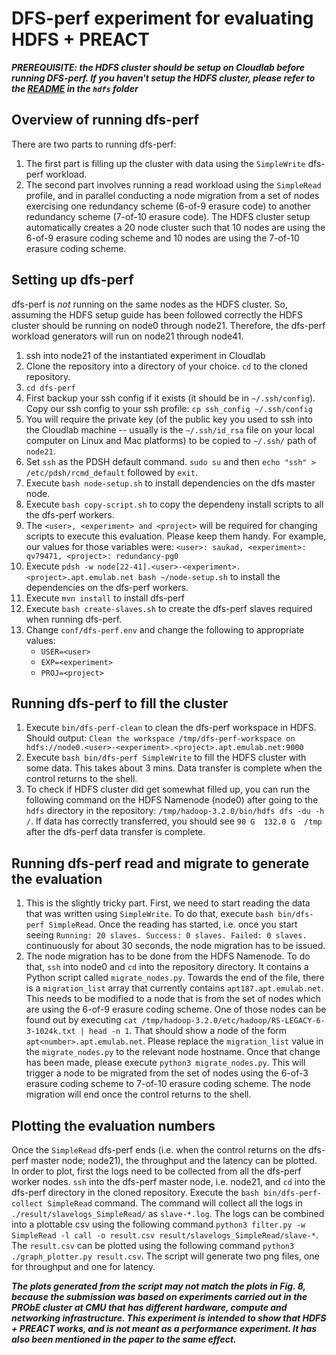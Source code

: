 # DFS-perf experiment for evaluating HDFS + PREACT
_**PREREQUISITE: the HDFS cluster should be setup on Cloudlab before running DFS-perf. If you haven't setup the HDFS cluster, please refer to the [README](../hdfs/README.md) in the `hdfs` folder**_


## Overview of running dfs-perf
There are two parts to running dfs-perf:
1. The first part is filling up the cluster with data using the `SimpleWrite` dfs-perf workload.
2. The second part involves running a read workload using the `SimpleRead` profile, and in parallel conducting a node migration from a set of nodes exercising one redundancy scheme (6-of-9 erasure code) to another redundancy scheme (7-of-10 erasure code). The HDFS cluster setup automatically creates a 20 node cluster such that 10 nodes are using the 6-of-9 erasure coding scheme and 10 nodes are using the 7-of-10 erasure coding scheme.


## Setting up dfs-perf
dfs-perf is *not* running on the same nodes as the HDFS cluster. So, assuming the HDFS setup guide has been followed correctly the HDFS cluster should be running on node0 through node21. Therefore, the dfs-perf workload generators will run on node21 through node41.
1. ssh into node21 of the instantiated experiment in Cloudlab
2. Clone the repository into a directory of your choice. `cd` to the cloned repository.
3. `cd dfs-perf`
4. First backup your ssh config if it exists (it should be in `~/.ssh/config`). Copy our ssh config to your ssh profile: `cp ssh_config ~/.ssh/config`
5. You will require the private key (of the public key you used to ssh into the Cloudlab machine -- usually is the `~/.ssh/id_rsa` file on your local computer on Linux and Mac platforms) to be copied to `~/.ssh/` path of `node21`.
6. Set `ssh` as the PDSH default command. `sudo su` and then `echo "ssh" > /etc/pdsh/rcmd_default` followed by `exit`.
7. Execute `bash node-setup.sh` to install dependencies on the dfs master node.
8. Execute `bash copy-script.sh` to copy the dependeny install scripts to all the dfs-perf workers.
9. The `<user>, <experiment> and <project>` will be required for changing scripts to execute this evaluation. Please keep them handy. For example, our values for those variables were: `<user>: saukad, <experiment>: qv79471, <project>: redundancy-pg0`
10. Execute `pdsh -w node[22-41].<user>-<experiment>.<project>.apt.emulab.net bash ~/node-setup.sh` to install the dependencies on the dfs-perf workers.
11. Execute `mvn install` to install dfs-perf
12. Execute `bash create-slaves.sh` to create the dfs-perf slaves required when running dfs-perf.
13. Change `conf/dfs-perf.env` and change the following to appropriate values:
    - `USER=<user>`
    - `EXP=<experiment>`
    - `PROJ=<project>`
    
    
## Running dfs-perf to fill the cluster
1. Execute `bin/dfs-perf-clean` to clean the dfs-perf workspace in HDFS. Should output: `Clean the workspace /tmp/dfs-perf-workspace on hdfs://node0.<user>-<experiment>.<project>.apt.emulab.net:9000`
2. Execute `bash bin/dfs-perf SimpleWrite` to fill the HDFS cluster with some data. This takes about 3 mins. Data transfer is complete when the control returns to the shell.
3. To check if HDFS cluster did get somewhat filled up, you can run the following command on the HDFS Namenode (node0) after going to the `hdfs` directory in the repository: `/tmp/hadoop-3.2.0/bin/hdfs dfs -du -h /`. If data has correctly transferred, you should see `90 G  132.0 G  /tmp` after the dfs-perf data transfer is complete.


## Running dfs-perf read and migrate to generate the evaluation
1. This is the slightly tricky part. First, we need to start reading the data that was written using `SimpleWrite`. To do that, execute `bash bin/dfs-perf SimpleRead`. Once the reading has started, i.e. once you start seeing `Running: 20 slaves. Success: 0 slaves. Failed: 0 slaves.` continuously for about 30 seconds, the node migration has to be issued.
2. The node migration has to be done from the HDFS Namenode. To do that, `ssh` into node0 and `cd` into the repository directory. It contains a Python script called `migrate_nodes.py`. Towards the end of the file, there is a `migration_list` array that currently contains `apt187.apt.emulab.net`. This needs to be modified to a node that is from the set of nodes which are using the 6-of-9 erasure coding scheme. One of those nodes can be found out by executing `cat /tmp/hadoop-3.2.0/etc/hadoop/RS-LEGACY-6-3-1024k.txt | head -n 1`. That should show a node of the form `apt<number>.apt.emulab.net`. Please replace the `migration_list` value in the `migrate_nodes.py` to the relevant node hostname. Once that change has been made, please execute `python3 migrate_nodes.py`. This will trigger a node to be migrated from the set of nodes using the 6-of-3 erasure coding scheme to 7-of-10 erasure coding scheme. The node migration will end once the control returns to the shell.


## Plotting the evaluation numbers
Once the `SimpleRead` dfs-perf ends (i.e. when the control returns on the dfs-perf master node; node21), the throughput and the latency can be plotted. In order to plot, first the logs need to be collected from all the dfs-perf worker nodes. `ssh` into the dfs-perf master node, i.e. node21, and `cd` into the dfs-perf directory in the cloned repository. Execute the `bash bin/dfs-perf-collect SimpleRead` command. The command will collect all the logs in `./result/slavelogs_SimpleRead/` as `slave-*.log`. The logs can be combined into a plottable csv using the following command `python3 filter.py -w SimpleRead -l call -o result.csv result/slavelogs_SimpleRead/slave-*`. The `result.csv` can be plotted using the following command `python3 ./graph_plotter.py result.csv`. The script will generate two png files, one for throughput and one for latency.


_**The plots generated from the script may not match the plots in Fig. 8, because the submission was based on experiments carried out in the PRObE cluster at CMU that has different hardware, compute and networking infrastructure. This experiment is intended to show that HDFS + PREACT works, and is not meant as a performance experiment. It has also been mentioned in the paper to the same effect.**_
